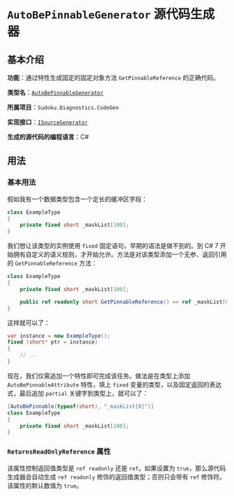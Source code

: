 # `AutoBePinnableGenerator` 源代码生成器

## 基本介绍

**功能**：通过特性生成固定的固定对象方法 `GetPinnableReference` 的正确代码。

**类型名**：[`AutoBePinnableGenerator`](https://github.com/SunnieShine/Sudoku/blob/main/src/Sudoku.Diagnostics.CodeGen/Generators/AutoBePinnableGenerator.cs)

**所属项目**：`Sudoku.Diagnostics.CodeGen`

**实现接口**：[`ISourceGenerator`](https://docs.microsoft.com/en-us/dotnet/api/microsoft.codeanalysis.isourcegenerator)

**生成的源代码的编程语言**：C#

## 用法

### 基本用法

假如我有一个数据类型包含一个定长的缓冲区字段：

```csharp
class ExampleType
{
    private fixed short _maskList[100];
}
```

我们想让该类型的实例使用 `fixed` 固定语句，早期的语法是做不到的。到 C# 7 开始拥有自定义的语义规则，才开始允许。方法是对该类型添加一个无参、返回引用的 `GetPinnableReference` 方法：

```csharp
class ExampleType
{
    private fixed short _maskList[100];

    public ref readonly short GetPinnableReference() => ref _maskList[0];
}
```

这样就可以了：

```csharp
var instance = new ExampleType();
fixed (short* ptr = instance)
{
    // ...
}
```

现在，我们仅需追加一个特性即可完成该任务。做法是在类型上添加 `AutoBePinnableAttribute` 特性，填上 `fixed` 变量的类型，以及固定返回的表达式，最后追加 `partial` 关键字到类型上，就可以了：

```csharp
[AutoBePinnable(typeof(short), "_maskList[0]")]
class ExampleType
{
    private fixed short _maskList[100];
}
```

### `ReturnsReadOnlyReference` 属性

该属性控制返回值类型是 `ref readonly` 还是 `ref`。如果设置为 `true`，那么源代码生成器会自动生成 `ref readonly` 修饰的返回值类型；否则只会带有 `ref` 修饰符。该属性的默认数值为 `true`。
